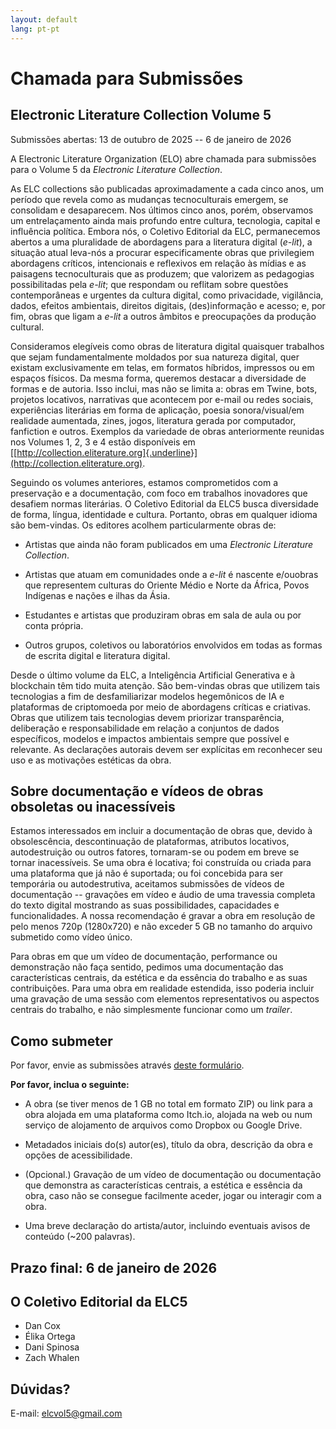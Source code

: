 ```yaml
---
layout: default
lang: pt-pt
---
```


# Chamada para Submissões

## Electronic Literature Collection Volume 5

Submissões abertas: 13 de outubro de 2025 -- 6 de janeiro de 2026

A Electronic Literature Organization (ELO) abre chamada para submissões
para o Volume 5 da *Electronic Literature Collection*.

As ELC collections são publicadas aproximadamente a cada cinco anos, um
período que revela como as mudanças tecnoculturais emergem, se
consolidam e desaparecem. Nos últimos cinco anos, porém, observamos um
entrelaçamento ainda mais profundo entre cultura, tecnologia, capital e
influência política. Embora nós, o Coletivo Editorial da ELC,
permanecemos abertos a uma pluralidade de abordagens para a literatura
digital (*e-lit*), a situação atual leva-nós a procurar especificamente
obras que privilegiem abordagens críticos, intencionais e reflexivos em
relação às mídias e as paisagens tecnoculturais que as produzem; que
valorizem as pedagogias possibilitadas pela *e-lit*; que respondam ou
reflitam sobre questões contemporâneas e urgentes da cultura digital,
como privacidade, vigilância, dados, efeitos ambientais, direitos
digitais, (des)informação e acesso; e, por fim, obras que ligam a
*e-lit* a outros âmbitos e preocupações da produção cultural.

Consideramos elegíveis como obras de literatura digital quaisquer
trabalhos que sejam fundamentalmente moldados por sua natureza digital,
quer existam exclusivamente em telas, em formatos híbridos, impressos ou
em espaços físicos. Da mesma forma, queremos destacar a diversidade de
formas e de autoria. Isso inclui, mas não se limita a: obras em Twine,
bots, projetos locativos, narrativas que acontecem por e-mail ou redes
sociais, experiências literárias em forma de aplicação, poesia
sonora/visual/em realidade aumentada, zines, jogos, literatura gerada
por computador, fanfiction e outros. Exemplos da variedade de obras
anteriormente reunidas nos Volumes 1, 2, 3 e 4 estão disponíveis em
[[http://collection.eliterature.org]{.underline}](http://collection.eliterature.org).

Seguindo os volumes anteriores, estamos comprometidos com a preservação
e a documentação, com foco em trabalhos inovadores que desafiem normas
literárias. O Coletivo Editorial da ELC5 busca diversidade de forma,
língua, identidade e cultura. Portanto, obras em qualquer idioma são
bem-vindas. Os editores acolhem particularmente obras de:

- Artistas que ainda não foram publicados em uma *Electronic Literature Collection*.

- Artistas que atuam em comunidades onde a *e-lit* é nascente e/ouobras que representem culturas do Oriente Médio e Norte da África, Povos Indígenas e nações e ilhas da Ásia.
- Estudantes e artistas que produziram obras em sala de aula ou por conta própria.
- Outros grupos, coletivos ou laboratórios envolvidos em todas as formas de escrita digital e literatura digital.

Desde o último volume da ELC, a Inteligência Artificial Generativa e à
blockchain têm tido muita atenção. Sâo bem-vindas obras que utilizem
tais tecnologias a fim de desfamiliarizar modelos hegemônicos de IA e
plataformas de criptomoeda por meio de abordagens críticas e criativas.
Obras que utilizem tais tecnologias devem priorizar transparência,
deliberação e responsabilidade em relação a conjuntos de dados
específicos, modelos e impactos ambientais sempre que possível e
relevante. As declarações autorais devem ser explícitas em reconhecer
seu uso e as motivações estéticas da obra.

## Sobre documentação e vídeos de obras obsoletas ou inacessíveis

Estamos interessados em incluir a documentação de obras que, devido à
obsolescência, descontinuação de plataformas, atributos locativos,
autodestruição ou outros fatores, tornaram-se ou podem em breve se
tornar inacessíveis. Se uma obra é locativa; foi construída ou criada
para uma plataforma que já não é suportada; ou foi concebida para ser
temporária ou autodestrutiva, aceitamos submissões de vídeos de
documentação -- gravações em vídeo e áudio de uma travessia completa do
texto digital mostrando as suas possibilidades, capacidades e
funcionalidades. A nossa recomendação é gravar a obra em resolução de
pelo menos 720p (1280x720) e não exceder 5 GB no tamanho do arquivo
submetido como vídeo único.

Para obras em que um vídeo de documentação, performance ou demonstração
não faça sentido, pedimos uma documentação das características centrais,
da estética e da essência do trabalho e as suas contribuições. Para uma
obra em realidade estendida, isso poderia incluir uma gravação de uma
sessão com elementos representativos ou aspectos centrais do trabalho, e
não simplesmente funcionar como um *trailer*.

## Como submeter

Por favor, envie as submissões através [deste formulário](https://forms.gle/Ftir1rj4NBoBBNJJA).

**Por favor, inclua o seguinte:**

- A obra (se tiver menos de 1 GB no total em formato ZIP) ou link para a obra alojada em uma plataforma como Itch.io, alojada na web ou num serviço de alojamento de arquivos como Dropbox ou Google Drive.

- Metadados iniciais do(s) autor(es), título da obra, descrição da obra e opções de acessibilidade.

- (Opcional.) Gravação de um vídeo de documentação ou documentação que demonstra as características centrais, a estética e essência da obra, caso não se consegue facilmente aceder, jogar ou interagir com a obra.

- Uma breve declaração do artista/autor, incluindo eventuais avisos de conteúdo (\~200 palavras).

## Prazo final: 6 de janeiro de 2026

## O Coletivo Editorial da ELC5

- Dan Cox
- Élika Ortega
- Dani Spinosa
- Zach Whalen

## Dúvidas?

E-mail: [elcvol5@gmail.com](mailto:elcvol5@gmail.com)
